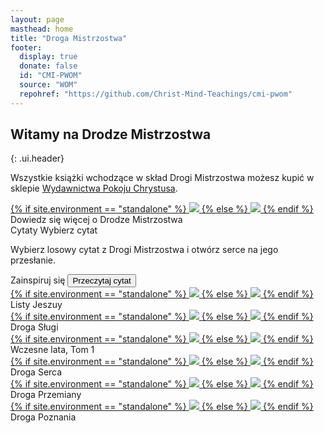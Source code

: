 ```yaml
---
layout: page
masthead: home
title: "Droga Mistrzostwa"
footer:
  display: true
  donate: false
  id: "CMI-PWOM"
  source: "WOM"
  repohref: "https://github.com/Christ-Mind-Teachings/cmi-pwom"
---
```


## Witamy na Drodze Mistrzostwa
{: .ui.header}

<div class="page-introduction" markdown="1">

Wszystkie książki wchodzące w skład Drogi Mistrzostwa możesz kupić w
sklepie <a href="https://pokojchrystusa.pl" target="_blank">Wydawnictwa Pokoju Chrystusa</a>.

</div>

<div id="page-contents">
  <div class="ui equal width grid source-acq-section">
    <div class="five wide column">
      <div class="ui card">
        <a id="book-acq" href="#" data-book="acq" animate class="toc-modal-open image">
          {% if site.environment == "standalone" %}
            <img src="/public/img/wom/acq-big.jpg">
          {% else %}
            <img src="/t/pwom/public/img/wom/acq-big.jpg">
          {% endif %}
        </a>
        <div class="content">
          <div class="description">
            Dowiedz się więcej o Drodze Mistrzostwa
          </div>
        </div>
      </div>
    </div>
    <div class="column source-features">
      <div class="ui top attached tabular menu">
        <a class="active item" data-tab="first">Cytaty</a>
        <a class="item" data-tab="second">Wybierz cytat</a>
      </div>
      <div id="news-tab-content" class="ui bottom attached active tab segment" data-tab="first">
        <div class="box">
          <p>
            Wybierz losowy cytat z Drogi Mistrzostwa i otwórz serce na jego przesłanie.
          </p>
        </div>
      </div>
      <div id="quote-tab-content" class="ui bottom attached tab segment" data-tab="second">
        <div class="ui form">
          <div class="fields">
            <div class="field">
              <label>Zainspiruj się</label>
              <button id="show-quote-button" class="ui primary button">
                <i class="quote left icon"></i>
                Przeczytaj cytat
              </button> 
            </div>
            <div id="user-quote-select" class="field"></div>
          </div>
        </div>
      </div>
    </div>
  </div>
  <div class="ui three cards">
    <div class="card">
      <a id="book-lj" href="#" data-book="lj" class="toc-modal-open image">
        {% if site.environment == "standalone" %}
          <img src="/public/img/wom/lj-big.jpg">
        {% else %}
          <img src="/t/pwom/public/img/wom/lj-big.jpg">
        {% endif %}
      </a>
      <div class="content">
        <div class="description">
          Listy Jeszuy
        </div>
      </div>
    </div>
    <div class="card">
      <a id="book-wos" href="#" data-book="wos" class="toc-modal-open image">
        {% if site.environment == "standalone" %}
          <img src="/public/img/wom/wos-big.jpg">
        {% else %}
          <img src="/t/pwom/public/img/wom/wos-big.jpg">
        {% endif %}
      </a>
      <div class="content">
        <div class="description">
          Droga Sługi
        </div>
      </div>
    </div>
    <div class="card">
      <a id="book-early" href="#" data-book="early" class="toc-modal-open image">
        {% if site.environment == "standalone" %}
          <img src="/public/img/wom/early-big.jpg">
        {% else %}
          <img src="/t/pwom/public/img/wom/early-big.jpg">
        {% endif %}
      </a>
      <div class="content">
        <div class="description">
          Wczesne lata, Tom 1
        </div>
      </div>
    </div>
  </div>
  <div class="ui three cards">
    <div class="card">
      <a id="book-woh" href="#" data-book="woh" class="toc-modal-open image">
        {% if site.environment == "standalone" %}
          <img src="/public/img/wom/woh-big.jpg">
        {% else %}
          <img src="/t/pwom/public/img/wom/woh-big.jpg">
        {% endif %}
      </a>
      <div class="content">
        <div class="description">
          Droga Serca
        </div>
      </div>
    </div>
    <div class="card">
      <a id="book-wot" href="#" data-book="wot" class="toc-modal-open image">
        {% if site.environment == "standalone" %}
          <img src="/public/img/wom/wot-big.jpg">
        {% else %}
          <img src="/t/pwom/public/img/wom/wot-big.jpg">
        {% endif %}
      </a>
      <div class="content">
        <div class="description">
          Droga Przemiany
        </div>
      </div>
    </div>
    <div class="card">
      <a id="book-wok" href="#" data-book="wok" class="toc-modal-open image">
        {% if site.environment == "standalone" %}
          <img src="/public/img/wom/wok-big.jpg">
        {% else %}
          <img src="/t/pwom/public/img/wom/wok-big.jpg">
        {% endif %}
      </a>
      <div class="content">
        <div class="description">
          Droga Poznania
        </div>
      </div>
    </div>
  </div>
</div>
